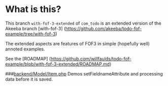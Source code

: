 What is this?
================================================================================
This branch `with-fof-3-extended` of `com_todo` is an extended version of the Akeeba branch [with-fof-3] (https://github.com/akeeba/todo-fof-example/tree/with-fof-3)

The extended aspects are features of FOF3 in simple (hopefully well) annoted examples.

See the [ROADMAP] (https://github.com/willfaulds/todo-fof-example/blob/with-fof-3-extended/ROADMAP.md)


###[backend/Model/Item.php](https://github.com/willfaulds/todo-fof-example/blob/with-fof-3-extended/component/backend/Model/Item.php)
Demos setFieldnameAttribute and processing data before it is saved.
